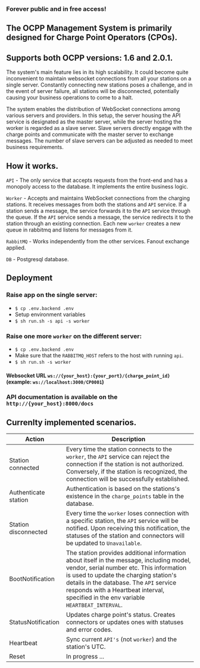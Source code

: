### Forever public and in free access!

The OCPP Management System is primarily designed for Charge Point Operators (CPOs).
----------
Supports both OCPP versions: 1.6 and 2.0.1.
----------

The system's main feature lies in its high scalability. It could become quite inconvenient to maintain websocket
connections from all your stations on a single server. Constantly connecting new stations poses a challenge,
and in the event of server failure, all stations will be disconnected,
potentially causing your business operations to come to a halt.

The system enables the distribution of WebSocket connections among various servers and providers. In this setup,
the server housing the API service is designated as the master server, while the server hosting the worker is
regarded as a slave server. Slave servers directly engage with the charge points and communicate with the
master server to exchange messages.
The number of slave servers can be adjusted as needed to meet business requirements.


How it works.
----------
`API` - The only service that accepts requests from the front-end and has a monopoly access
to the database. It implements the entire business logic.

`Worker` - Accepts and maintains WebSocket connections from the charging stations. It receives messages from both
the stations and `API` service. If a station sends a message, the service forwards it to the `API` service
through the queue. If the `API` service sends a message, the service redirects it to the station through an existing
connection. Each new `worker` creates a new queue in rabbitmq and listens for messages from it.

`RabbitMQ` - Works independently from the other services. Fanout exchange applied.

`DB` - Postgresql database.

Deployment
----------

### Raise app on the single server:

- ```$ cp .env.backend .env```
- Setup environment variables
- ```$ sh run.sh -s api -s worker```

### Raise one more `worker` on the different server:

- ```$ cp .env.backend .env```
- Make sure that the `RABBITMQ_HOST` refers to the host with running `api`.
- ```$ sh run.sh -s worker```

#### Websocket URL `ws://{your_host}:{your_port}/{charge_point_id}` (example: `ws://localhost:3000/CP0001`)

### API documentation is available on the `http://{your_host}:8000/docs`

Currenlty implemented scenarios.
--------

| Action             | Description                                                                                                                                                                                                                                                                                                       |
|--------------------|-------------------------------------------------------------------------------------------------------------------------------------------------------------------------------------------------------------------------------------------------------------------------------------------------------------------|
| Station connected  | Every time the station connects to the `worker`, the `API` service can reject the connection if the station is not authorized. Conversely, if the station is recognized, the connection will be successfully established.                                                                                         |
| Authenticate station | Authentication is based on the stations's existence in the `charge_points` table in the database.                                                                                                                                                                                                                 |
| Station disconnected | Every time the `worker` loses connection with a specific station, the `API` service will be notified. Upon receiving this notification, the statuses of the station and connectors will be updated to `Unavailable`.                                                                                              |
| BootNotification   | The station provides additional information about itself in the message, including model, vendor, serial number etc. This information is used to update the charging station's details in the database. The `API` service responds with a Heartbeat interval, specified in the env variable `HEARTBEAT_INTERVAL`. |
| StatusNotification | Updates charge point's status. Creates connectors or updates ones with statuses and error codes.                                                                                                                                                                                                                  |
| Heartbeat          | Sync current `API's` (not `worker`) and the station's UTC.                                                                                                                                                                                                                                                        |    
| Reset              | In progress ...                                                                                                                                                                                                                                                                                                   |  




